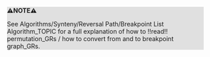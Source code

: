 <div style="margin:2em; background-color: #e0e0e0;">

<strong>⚠️NOTE️️️⚠️</strong>

See Algorithms/Synteny/Reversal Path/Breakpoint List Algorithm_TOPIC for a full explanation of how to !!read!! permutation_GRs / how to convert from and to breakpoint graph_GRs.
</div>

